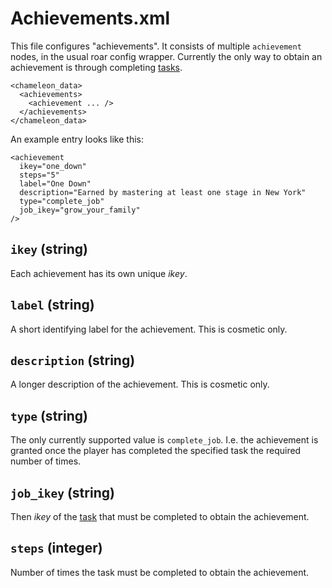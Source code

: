 # Achievements.xml

This file configures "achievements". It consists of multiple `achievement` nodes, in the usual roar config wrapper. Currently the only way to obtain an achievement is through completing [tasks](tasks.xml.md).

~~~
<chameleon_data>
  <achievements>
    <achievement ... />
  </achievements>
</chameleon_data>
~~~


An example entry looks like this:

~~~
<achievement
  ikey="one_down"
  steps="5"
  label="One Down"
  description="Earned by mastering at least one stage in New York"
  type="complete_job"
  job_ikey="grow_your_family"
/>
~~~

## `ikey` (string)
Each achievement has its own unique *ikey*.

## `label` (string)
A short identifying label for the achievement.
This is cosmetic only.

## `description` (string)
A longer description of the achievement.
This is cosmetic only.

## `type` (string)
The only currently supported value is `complete_job`. I.e. the achievement is granted once the player has completed the specified task the required number of times.

## `job_ikey` (string)
Then *ikey* of the [task](tasks.xml.md) that must be completed to obtain the achievement.

## `steps` (integer)
Number of times the task must be completed to obtain the achievement.

